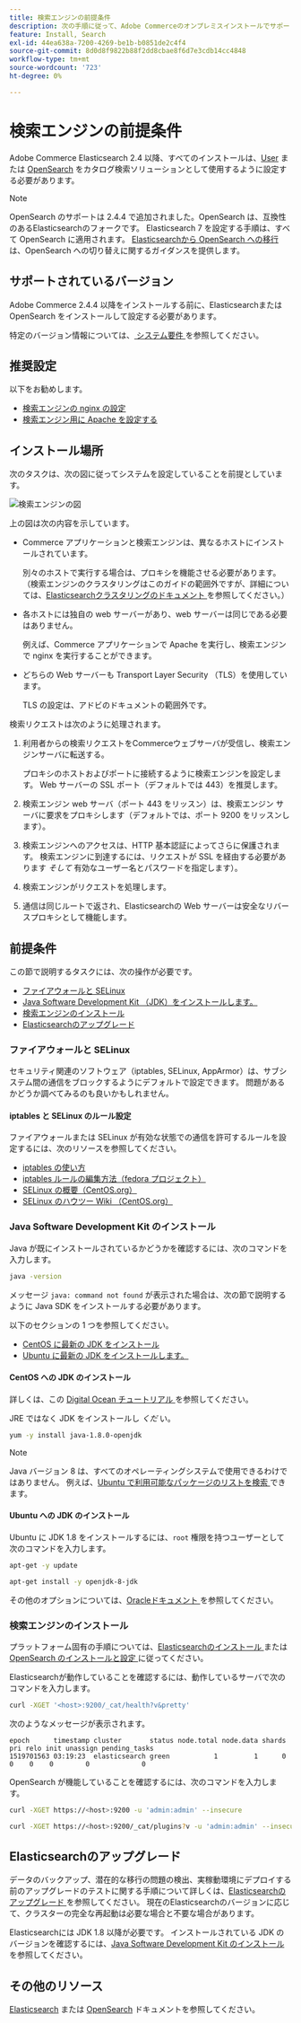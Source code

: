```yaml
---
title: 検索エンジンの前提条件
description: 次の手順に従って、Adobe Commerceのオンプレミスインストールでサポートされる検索エンジンソフトウェアをインストールし設定します。
feature: Install, Search
exl-id: 44ea638a-7200-4269-be1b-b0851de2c4f4
source-git-commit: 8d0d8f9822b88f2dd8cbae8f6d7e3cdb14cc4848
workflow-type: tm+mt
source-wordcount: '723'
ht-degree: 0%

---
```


# 検索エンジンの前提条件

Adobe Commerce Elasticsearch 2.4 以降、すべてのインストールは、[User](https://www.elastic.co) または [OpenSearch](https://opensearch.org/) をカタログ検索ソリューションとして使用するように設定する必要があります。

>[!NOTE]
>
>OpenSearch のサポートは 2.4.4 で追加されました。OpenSearch は、互換性のあるElasticsearchのフォークです。 Elasticsearch 7 を設定する手順は、すべて OpenSearch に適用されます。 [Elasticsearchから OpenSearch への移行 ](../../../upgrade/prepare/opensearch-migration.md) は、OpenSearch への切り替えに関するガイダンスを提供します。

## サポートされているバージョン

Adobe Commerce 2.4.4 以降をインストールする前に、Elasticsearchまたは OpenSearch をインストールして設定する必要があります。

特定のバージョン情報については、[ システム要件 ](../../system-requirements.md) を参照してください。

## 推奨設定

以下をお勧めします。

* [検索エンジンの nginx の設定](configure-nginx.md)
* [検索エンジン用に Apache を設定する](configure-apache.md)

## インストール場所

次のタスクは、次の図に従ってシステムを設定していることを前提としています。

![ 検索エンジンの図 ](../../../assets/installation/search-engine-config.svg)

上の図は次の内容を示しています。

* Commerce アプリケーションと検索エンジンは、異なるホストにインストールされています。

  別々のホストで実行する場合は、プロキシを機能させる必要があります。 （検索エンジンのクラスタリングはこのガイドの範囲外ですが、詳細については、[Elasticsearchクラスタリングのドキュメント ](https://www.elastic.co/guide/en/elasticsearch/guide/current/distributed-cluster.html) を参照してください。）

* 各ホストには独自の web サーバーがあり、web サーバーは同じである必要はありません。

  例えば、Commerce アプリケーションで Apache を実行し、検索エンジンで nginx を実行することができます。

* どちらの Web サーバーも Transport Layer Security （TLS）を使用しています。

  TLS の設定は、アドビのドキュメントの範囲外です。

検索リクエストは次のように処理されます。

1. 利用者からの検索リクエストをCommerceウェブサーバが受信し、検索エンジンサーバに転送する。

   プロキシのホストおよびポートに接続するように検索エンジンを設定します。 Web サーバーの SSL ポート（デフォルトでは 443）を推奨します。

1. 検索エンジン web サーバ（ポート 443 をリッスン）は、検索エンジン サーバに要求をプロキシします（デフォルトでは、ポート 9200 をリッスンします）。

1. 検索エンジンへのアクセスは、HTTP 基本認証によってさらに保護されます。 検索エンジンに到達するには、リクエストが SSL を経由する必要があります *そして* 有効なユーザー名とパスワードを指定します）。

1. 検索エンジンがリクエストを処理します。

1. 通信は同じルートで返され、Elasticsearchの Web サーバーは安全なリバースプロキシとして機能します。

## 前提条件

この節で説明するタスクには、次の操作が必要です。

* [ファイアウォールと SELinux](#firewall-and-selinux)
* [Java Software Development Kit （JDK）をインストールします。](#install-the-java-software-development-kit)
* [検索エンジンのインストール](#install-the-search-engine)
* [Elasticsearchのアップグレード](#upgrading-elasticsearch)

### ファイアウォールと SELinux

セキュリティ関連のソフトウェア（iptables, SELinux, AppArmor）は、サブシステム間の通信をブロックするようにデフォルトで設定できます。 問題があるかどうか調べてみるのも良いかもしれません。

#### iptables と SELinux のルール設定

ファイアウォールまたは SELinux が有効な状態での通信を許可するルールを設定するには、次のリソースを参照してください。

* [iptables の使い方 ](https://help.ubuntu.com/community/IptablesHowTo)
* [iptables ルールの編集方法（fedora プロジェクト） ](https://fedoraproject.org/wiki/How_to_edit_iptables_rules)
* [SELinux の概要（CentOS.org） ](https://www.centos.org)
* [SELinux のハウツー Wiki （CentOS.org） ](https://wiki.centos.org/HowTos/SELinux)

### Java Software Development Kit のインストール

Java が既にインストールされているかどうかを確認するには、次のコマンドを入力します。

```bash
java -version
```

メッセージ `java: command not found` が表示された場合は、次の節で説明するように Java SDK をインストールする必要があります。

以下のセクションの 1 つを参照してください。

* [CentOS に最新の JDK をインストール](#install-the-jdk-on-centos)
* [Ubuntu に最新の JDK をインストールします。](#install-the-jdk-on-ubuntu)

#### CentOS への JDK のインストール

詳しくは、この [Digital Ocean チュートリアル ](https://www.digitalocean.com/community/tutorials/how-to-install-java-on-centos-and-fedora#install-oracle-java-8) を参照してください。

JRE ではなく JDK をインストールし *くだ* い。

```bash
yum -y install java-1.8.0-openjdk
```

>[!NOTE]
>
>Java バージョン 8 は、すべてのオペレーティングシステムで使用できるわけではありません。 例えば、[Ubuntu で利用可能なパッケージのリストを検索 ](https://packages.ubuntu.com/) できます。

#### Ubuntu への JDK のインストール

Ubuntu に JDK 1.8 をインストールするには、`root` 権限を持つユーザーとして次のコマンドを入力します。

```bash
apt-get -y update
```

```bash
apt-get install -y openjdk-8-jdk
```

その他のオプションについては、[Oracleドキュメント ](https://docs.oracle.com/javase/8/docs/technotes/guides/install/install_overview.html) を参照してください。

### 検索エンジンのインストール

プラットフォーム固有の手順については、[Elasticsearchのインストール ](https://www.elastic.co/guide/en/elasticsearch/reference/current/install-elasticsearch.html) または [OpenSearch のインストールと設定 ](https://opensearch.org/docs/latest/opensearch/install/index/) に従ってください。

Elasticsearchが動作していることを確認するには、動作しているサーバで次のコマンドを入力します。

```bash
curl -XGET '<host>:9200/_cat/health?v&pretty'
```

次のようなメッセージが表示されます。

```terminal
epoch      timestamp cluster       status node.total node.data shards pri relo init unassign pending_tasks
1519701563 03:19:23  elasticsearch green           1         1      0   0    0    0        0             0
```

OpenSearch が機能していることを確認するには、次のコマンドを入力します。

```bash
curl -XGET https://<host>:9200 -u 'admin:admin' --insecure
```

```bash
curl -XGET https://<host>:9200/_cat/plugins?v -u 'admin:admin' --insecure
```

## Elasticsearchのアップグレード

データのバックアップ、潜在的な移行の問題の検出、実稼動環境にデプロイする前のアップグレードのテストに関する手順について詳しくは、[Elasticsearchのアップグレード ](https://www.elastic.co/guide/en/elasticsearch/reference/current/setup-upgrade.html) を参照してください。 現在のElasticsearchのバージョンに応じて、クラスターの完全な再起動は必要な場合と不要な場合があります。

Elasticsearchには JDK 1.8 以降が必要です。 インストールされている JDK のバージョンを確認するには、[Java Software Development Kit のインストール ](#install-the-java-software-development-kit) を参照してください。

## その他のリソース

[Elasticsearch](https://www.elastic.co/guide/en/elasticsearch/reference/current/index.html) または [OpenSearch](https://opensearch.org/docs/latest/) ドキュメントを参照してください。
